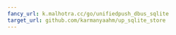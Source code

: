 ```yaml
---
fancy_url: k.malhotra.cc/go/unifiedpush_dbus_sqlite
target_url: github.com/karmanyaahm/up_sqlite_store
---
```


